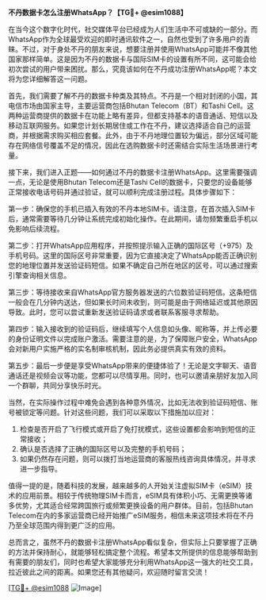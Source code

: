 **不丹数据卡怎么注册WhatsApp？【TG💪+ @esim1088】**

在当今这个数字化时代，社交媒体平台已经成为人们生活中不可或缺的一部分。而WhatsApp作为全球最受欢迎的即时通讯软件之一，自然也受到了许多用户的青睐。不过，对于身处不丹的朋友来说，想要注册并使用WhatsApp可能并不像其他国家那样简单。这是因为不丹的数据卡与国际SIM卡的设置有所不同，这可能会给初次尝试的用户带来困扰。那么，究竟该如何在不丹成功注册WhatsApp呢？本文将为您详细解答这一问题。

首先，我们需要了解不丹的数据卡种类及其特点。不丹是一个相对封闭的小国，其电信市场由国家主导，主要运营商包括Bhutan Telecom（BT）和Tashi Cell。这两种运营商提供的数据卡在功能上略有差异，但都支持基本的语音通话、短信以及移动互联网服务。如果您计划长期居住或工作在不丹，建议选择适合自己的运营商，并根据需求购买相应套餐。此外，由于不丹地理位置较为偏远，部分区域可能存在网络信号覆盖不足的情况，因此在选购数据卡时还需结合实际生活场景进行考量。

接下来，我们进入正题——如何通过不丹的数据卡注册WhatsApp。这里需要强调一点，无论是使用Bhutan Telecom还是Tashi Cell的数据卡，只要您的设备能够正常接收电话号码并通过验证，就可以顺利完成注册过程。具体步骤如下：

第一步：确保您的手机已插入有效的不丹本地SIM卡。请注意，在首次插入SIM卡后，通常需要等待几分钟让系统完成初始化操作。在此期间，请勿频繁重启手机以免影响后续流程。

第二步：打开WhatsApp应用程序，并按照提示输入正确的国际区号（+975）及手机号码。这里的国际区号非常重要，因为它直接决定了WhatsApp能否正确识别您的地理位置并发送验证码短信。如果不确定自己所在地区的区号，可以通过搜索引擎查询相关信息。

第三步：等待接收来自WhatsApp官方服务器发送的六位数验证码短信。这条短信一般会在几分钟内送达，但如果长时间未收到，则可能是由于网络延迟或其他原因导致。此时，您可以尝试重新发送验证码请求或者联系客服寻求帮助。

第四步：输入接收到的验证码后，继续填写个人信息如头像、昵称等，并上传必要的身份证明文件以完成账户激活。需要注意的是，为了保障账户安全，WhatsApp会对新用户实施严格的实名制审核机制，因此务必提供真实有效的资料。

第五步：最后一步便是享受WhatsApp带来的便捷体验了！无论是文字聊天、语音通话还是视频会议等功能，您都可以尽情享用。同时，也可以邀请亲朋好友加入同一个群聊，共同分享快乐时光。

当然，在实际操作过程中难免会遇到各种意外情况，比如无法收到验证码短信、账号被锁定等问题。针对这些问题，我们可以采取以下措施加以应对：

1. 检查是否开启了飞行模式或开启了免打扰模式，这些设置都会影响到短信的正常接收；
2. 确认是否选择了正确的国际区号以及完整的手机号码；
3. 如果仍然存在问题，则可以拨打当地运营商的客服热线咨询具体情况，并寻求进一步指导。

值得一提的是，随着科技的发展，越来越多的人开始关注虚拟SIM卡（eSIM）技术的应用前景。相较于传统物理SIM卡而言，eSIM具有体积小巧、无需更换等诸多优势，尤其适合经常跨国旅行或频繁更换设备的用户群体。目前，包括Bhutan Telecom在内的多家运营商已经开始推广eSIM服务，相信未来这项技术将在不丹乃至全球范围内得到更广泛的应用。

总而言之，虽然不丹的数据卡注册WhatsApp看似复杂，但实际上只要掌握了正确的方法并保持耐心，就能够轻松搞定整个流程。希望本文所提供的信息能够帮助到有需要的朋友们，同时也希望大家能够充分利用WhatsApp这一强大的社交工具，拉近彼此之间的距离。如果您还有其他疑问，欢迎随时留言交流！

[[TG💪+ @esim1088](https://t.me/s/esim1088) ![Image](https://i.postimg.cc/4NQfJmqS/Snipaste-2025-05-13-00-14-12.png)]